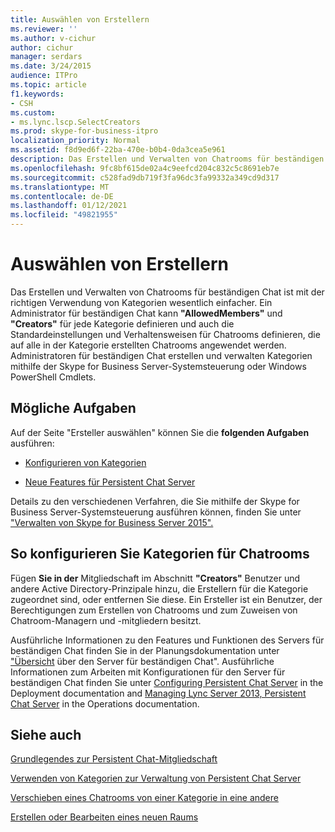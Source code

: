 ```yaml
---
title: Auswählen von Erstellern
ms.reviewer: ''
ms.author: v-cichur
author: cichur
manager: serdars
ms.date: 3/24/2015
audience: ITPro
ms.topic: article
f1.keywords:
- CSH
ms.custom:
- ms.lync.lscp.SelectCreators
ms.prod: skype-for-business-itpro
localization_priority: Normal
ms.assetid: f8d9ed6f-22ba-470e-b0b4-0da3cea5e961
description: Das Erstellen und Verwalten von Chatrooms für beständigen Chat ist mit der richtigen Verwendung von Kategorien wesentlich einfacher. Ein Administrator für beständigen Chat kann "AllowedMembers" und "Creators" für jede Kategorie definieren und auch die Standardeinstellungen und Verhaltensweisen für Chatrooms definieren, die auf alle in der Kategorie erstellten Chatrooms angewendet werden. Administratoren für beständigen Chat erstellen und verwalten Kategorien mithilfe der Skype for Business Server-Systemsteuerung oder Windows PowerShell Cmdlets.
ms.openlocfilehash: 9fc8bf615de02a4c9eefcd204c832c5c8691eb7e
ms.sourcegitcommit: c528fad9db719f3fa96dc3fa99332a349cd9d317
ms.translationtype: MT
ms.contentlocale: de-DE
ms.lasthandoff: 01/12/2021
ms.locfileid: "49821955"
---
```

# <a name="select-creators"></a>Auswählen von Erstellern

Das Erstellen und Verwalten von Chatrooms für beständigen Chat ist mit der richtigen Verwendung von Kategorien wesentlich einfacher. Ein Administrator für beständigen Chat kann **"AllowedMembers"** und **"Creators"** für jede Kategorie definieren und auch die Standardeinstellungen und Verhaltensweisen für Chatrooms definieren, die auf alle in der Kategorie erstellten Chatrooms angewendet werden. Administratoren für beständigen Chat erstellen und verwalten Kategorien mithilfe der Skype for Business Server-Systemsteuerung oder Windows PowerShell Cmdlets.

## <a name="tasks-that-you-can-perform"></a>Mögliche Aufgaben

Auf der Seite "Ersteller auswählen" können Sie die **folgenden Aufgaben** ausführen:

- [Konfigurieren von Kategorien](https://technet.microsoft.com/library/4547f514-f0c0-404d-890f-092ddeeac852.aspx)

- [Neue Features für Persistent Chat Server](https://technet.microsoft.com/library/c3ec6f33-6261-4bf5-aa31-baa8ab2a87d8.aspx)

Details zu den verschiedenen Verfahren, die Sie mithilfe der Skype for Business Server-Systemsteuerung ausführen können, finden Sie unter ["Verwalten von Skype for Business Server 2015".](../../manage/manage.md)

## <a name="to-configure-categories-for-chat-rooms"></a>So konfigurieren Sie Kategorien für Chatrooms

Fügen **Sie in der** Mitgliedschaft im Abschnitt **"Creators"** Benutzer und andere Active Directory-Prinzipale hinzu, die Erstellern für die Kategorie zugeordnet sind, oder entfernen Sie diese. Ein Ersteller ist ein Benutzer, der Berechtigungen zum Erstellen von Chatrooms und zum Zuweisen von Chatroom-Managern und -mitgliedern besitzt.



Ausführliche Informationen zu den Features und Funktionen des Servers für beständigen Chat finden Sie in der Planungsdokumentation unter ["Übersicht](https://technet.microsoft.com/library/23f7c886-304d-495a-ae70-3cbb44241acd.aspx) über den Server für beständigen Chat". Ausführliche Informationen zum Arbeiten mit Konfigurationen für den Server für beständigen Chat finden Sie unter [Configuring Persistent Chat Server](https://technet.microsoft.com/library/d90a4049-b268-4e8e-9f24-0cef08c8d9ed.aspx) in the Deployment documentation and [Managing Lync Server 2013, Persistent Chat Server](https://technet.microsoft.com/library/82befdc6-5d32-45f1-bfd7-aaedffed1ab8.aspx) in the Operations documentation.

## <a name="see-also"></a>Siehe auch

[Grundlegendes zur Persistent Chat-Mitgliedschaft](https://technet.microsoft.com/library/900392d6-6e9f-4dae-93d6-39d7474409ef.aspx)

[Verwenden von Kategorien zur Verwaltung von Persistent Chat Server](https://technet.microsoft.com/library/dfcb3ad1-da90-467e-b08c-f4e68673b7b5.aspx)

[Verschieben eines Chatrooms von einer Kategorie in eine andere](https://technet.microsoft.com/library/7e93b8f6-5a18-4476-a432-3918e01bcfa6.aspx)

[Erstellen oder Bearbeiten eines neuen Raums](https://technet.microsoft.com/library/aa8f4349-cfd9-4036-9c4d-de8fb2c4c8a4.aspx)
